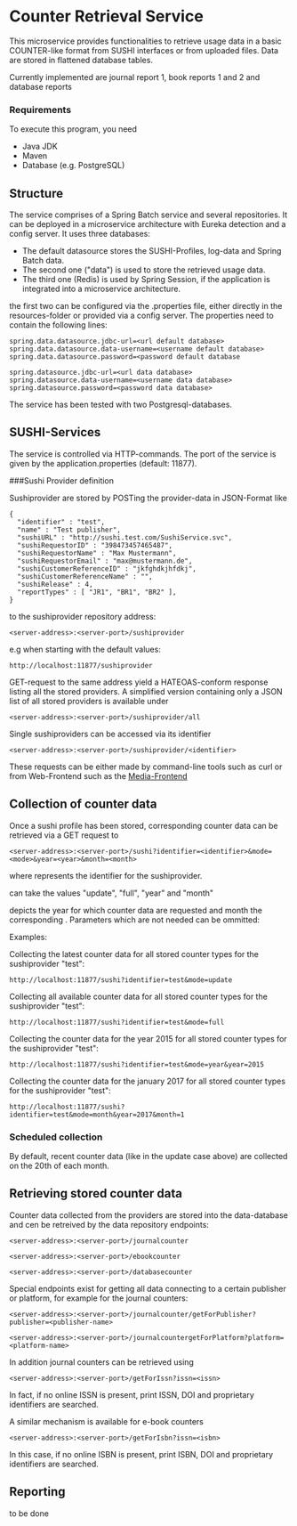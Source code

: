 # Counter Retrieval Service

This microservice provides functionalities to retrieve usage data in a basic COUNTER-like format from SUSHI interfaces or from uploaded files.
Data are stored in flattened database tables.

Currently implemented are journal report 1, book reports 1 and 2 and database reports 

### Requirements
To execute this program, you need 
* Java JDK
* Maven
* Database (e.g. PostgreSQL)


## Structure
The service comprises of a Spring Batch service and several repositories. It can be deployed in a microservice architecture with Eureka detection and a config server. 
It uses three databases:
 
- The default datasource stores the SUSHI-Profiles, log-data and Spring Batch data. 
- The second one ("data") is used to store the retrieved usage data.
- The third one (Redis) is used by Spring Session, if the application is integrated into a microservice architecture.

the first two can be configured via the .properties file, either directly in the resources-folder or provided via a config server.
The properties need to contain the following lines:

```
spring.data.datasource.jdbc-url=<url default database>
spring.data.datasource.data-username=<username default database>
spring.data.datasource.password=<password default database

spring.datasource.jdbc-url=<url data database>
spring.datasource.data-username=<username data database>
spring.datasource.password=<password data database>
```

The service has been tested with two Postgresql-databases. 

## SUSHI-Services

The service is controlled via HTTP-commands. The port of the service is given by the application.properties (default: 11877).

###Sushi Provider definition

Sushiprovider are stored by POSTing the provider-data in JSON-Format like

```
{
  "identifier" : "test",
  "name" : "Test publisher",
  "sushiURL" : "http://sushi.test.com/SushiService.svc",
  "sushiRequestorID" : "398473457465487",
  "sushiRequestorName" : "Max Mustermann",
  "sushiRequestorEmail" : "max@mustermann.de",
  "sushiCustomerReferenceID" : "jkfghdkjhfdkj",
  "sushiCustomerReferenceName" : "",
  "sushiRelease" : 4,
  "reportTypes" : [ "JR1", "BR1", "BR2" ],
}
```
 
to the sushiprovider repository address:

```
<server-address>:<server-port>/sushiprovider
```

e.g when starting with the default values:

```
http://localhost:11877/sushiprovider
```


GET-request to the same address yield a HATEOAS-conform response listing all the stored providers. A simplified version containing only a JSON list of all stored providers is available under 

```
<server-address>:<server-port>/sushiprovider/all
```

Single sushiproviders can be accessed via its identifier
 
```
<server-address>:<server-port>/sushiprovider/<identifier>
```

These requests can be either made by command-line tools such as curl or from Web-Frontend such as the [Media-Frontend](https://github.com/ETspielberg/media-management)

## Collection of counter data
Once a sushi profile has been stored, corresponding counter data can be retrieved via a GET request to

```
<server-address>:<server-port>/sushi?identifier=<identifier>&mode=<mode>&year=<year>&month=<month>
```

where <identifier> represents the identifier for the sushiprovider.

<mode> can take the values "update", "full", "year" and "month"

<year> depicts the year for which counter data are requested and month the corresponding <month>. Parameters which are not needed can be ommitted:

Examples:

Collecting the latest counter data for all stored counter types for the sushiprovider "test":
```
http://localhost:11877/sushi?identifier=test&mode=update
```

Collecting all available counter data for all stored counter types for the sushiprovider "test":
```
http://localhost:11877/sushi?identifier=test&mode=full
```

Collecting the counter data for the year 2015 for all stored counter types for the sushiprovider "test":
```
http://localhost:11877/sushi?identifier=test&mode=year&year=2015
```

Collecting the counter data for the january 2017 for all stored counter types for the sushiprovider "test":
```
http://localhost:11877/sushi?identifier=test&mode=month&year=2017&month=1
```

### Scheduled collection
By default, recent counter data (like in the update case above) are collected on the 20th of each month.


## Retrieving stored counter data
Counter data collected from the providers are stored into the data-database and cen be retreived by the data repository endpoints:

```
<server-address>:<server-port>/journalcounter
```

```
<server-address>:<server-port>/ebookcounter
```

```
<server-address>:<server-port>/databasecounter
```

Special endpoints exist for getting all data connecting to a certain publisher or platform, for example for the journal counters:

```
<server-address>:<server-port>/journalcounter/getForPublisher?publisher=<publisher-name>
```

```
<server-address>:<server-port>/journalcountergetForPlatform?platform=<platform-name>
```

In addition journal counters can be retrieved using 

```
<server-address>:<server-port>/getForIssn?issn=<issn>
```

In fact, if no online ISSN is present, print ISSN, DOI and proprietary identifiers are searched. 

A similar mechanism is available for e-book counters 

```
<server-address>:<server-port>/getForIsbn?issn=<isbn>
```

In this case, if no online ISBN is present, print ISBN, DOI and proprietary identifiers are searched. 

## Reporting
to be done